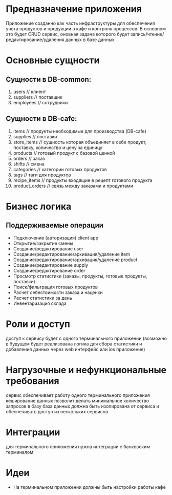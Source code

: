 # Предназначение приложения
Приложение созданно как часть инфраструктуры для обеспечения учета продуктов и продукции в кафе и контроля процессов. 
В основном это будет CRUD сервис, оновная задача которого будет запись/чтение/редактирование/удаления данных в базе данных

# Основные сущности
## Cущности в DB-common:
1. users // клиент
2. suppliers // поставщик
3. employees // сотрудники
## Сущности в DB-cafe:
1. items // продукты необходимые для производства (DB-cafe)
2. supplies // поставки
3. store_items // сущность которая объединяет в себе продукт, поставку, количество и цену за единицу
4. products // готовый продукт с базовой ценной
5. orders // заказ
6. shifts // смена
7. categories // категории готовых продуктов
8. tags // таги для продуктов 
9. recipe_items // продукты входящие в рецепт готового продукта
10. product_orders // связь между заказами и продуктами

# Бизнес логика
## Поддерживаемые операции
* Подключение (авторизация) client app
* Открытие/закрытие смены
* Создание/редактирование user
* Создание/редактирование/архивация/удаление item
* Создание/редактирование/архивация/удаление product
* Создание/редактирование supply
* Создание/редактирование order
* Просмотр статистики (заказы, продукты, готовые продукты, поставки)
* Поиск/фильтрация готовых продуктов
* Расчет себестоимости заказа и наценки
* Расчет статистики за день
* Инвентаризация склада

# Роли и доступ
доступ к сервису будет с одного терминального приложении
(возможно в будущем будет реализована логика для сбора статистики и 
добавления данных через web интерфейс или ios приложение)

# Нагрузочные и нефункциональные требования
сервис обеспечивает работу одного терминального приложения
кеширование данных позволит делать минимальное количество запросов в базу
база данных должна быть изолирована от сервиса и обеспечивать доступ из нескольких сервисов

# Интеграции
для терминального приложения нужна интеграции с банковским терминалом

# Идеи
* На терминальном приложении должны быть настройки работы кафе